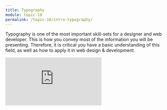 ```yaml
---
title: Typography
module: topic-10
permalink: /topic-10/intro-typography/
---
```


<div class="divider-heading"></div>

Typography is one of the most important skill-sets for a designer and web developer. This is how you convey most of the information you will be presenting. Therefore, it is critical you have a basic understanding of this field, as well as how to apply it in web design & development.

<div class="codepen-embed">
  <div class="embed-responsive embed-responsive-16by9">
    <iframe class="embed-responsive-item" src="https://www.youtube.com/embed/OUp7ale49lI" frameborder="0" allowfullscreen></iframe>
  </div>
</div>

